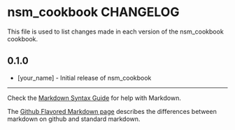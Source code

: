 nsm_cookbook CHANGELOG
======================

This file is used to list changes made in each version of the nsm_cookbook cookbook.

0.1.0
-----
- [your_name] - Initial release of nsm_cookbook

- - -
Check the [Markdown Syntax Guide](http://daringfireball.net/projects/markdown/syntax) for help with Markdown.

The [Github Flavored Markdown page](http://github.github.com/github-flavored-markdown/) describes the differences between markdown on github and standard markdown.
